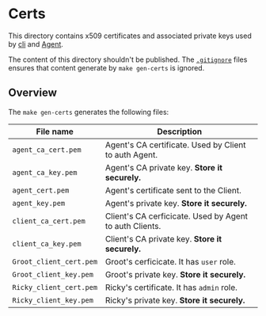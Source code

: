 # Certs

This directory contains x509 certificates and associated private keys used by [cli](../cmd/cli) and [Agent](../cmd/agent).

The content of this directory shouldn't be published. The [`.gitignore`](.gitignore) files ensures that content generate by `make gen-certs` is ignored.

## Overview

The `make gen-certs` generates the following files:

| File name               | Description                                             |
|-------------------------|---------------------------------------------------------|
| `agent_ca_cert.pem`     | Agent's CA certificate. Used by Client to auth Agent.   |
| `agent_ca_key.pem`      | Agent's CA private key. **Store it securely.**          |
| `agent_cert.pem`        | Agent's certificate sent to the Client.                 |
| `agent_key.pem`         | Agent's private key. **Store it securely.**             |
| `client_ca_cert.pem`    | Client's CA cerficicate. Used by Agent to auth Clients. |
| `client_ca_key.pem`     | Client's CA private key. **Store it securely.**         |
| `Groot_client_cert.pem` | Groot's cerficicate. It has `user` role.                |
| `Groot_client_key.pem`  | Groot's private key. **Store it securely.**             |
| `Ricky_client_cert.pem` | Ricky's certificate. It has `admin` role.               |
| `Ricky_client_key.pem`  | Ricky's private key. **Store it securely.**             |
